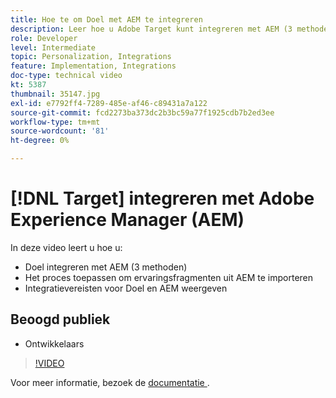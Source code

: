 ```yaml
---
title: Hoe te om Doel met AEM te integreren
description: Leer hoe u Adobe Target kunt integreren met AEM (3 methoden). Leer hoe u het proces toepast om ervaringsfragmenten uit AEM te importeren. Krijg vertrouwd met de integratievereisten van Adobe Target en AEM.
role: Developer
level: Intermediate
topic: Personalization, Integrations
feature: Implementation, Integrations
doc-type: technical video
kt: 5387
thumbnail: 35147.jpg
exl-id: e7792ff4-7289-485e-af46-c89431a7a122
source-git-commit: fcd2273ba373dc2b3bc59a77f1925cdb7b2ed3ee
workflow-type: tm+mt
source-wordcount: '81'
ht-degree: 0%

---
```


# [!DNL Target] integreren met Adobe Experience Manager (AEM)

In deze video leert u hoe u:

* Doel integreren met AEM (3 methoden)
* Het proces toepassen om ervaringsfragmenten uit AEM te importeren
* Integratievereisten voor Doel en AEM weergeven

## Beoogd publiek

* Ontwikkelaars

>[!VIDEO](https://video.tv.adobe.com/v/35147/?quality=12)

Voor meer informatie, bezoek de [ documentatie ](https://experienceleague.adobe.com/docs/target/using/experiences/offers/aem-experience-fragments.html?lang=en).
